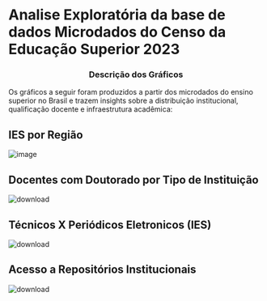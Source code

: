 #  Analise Exploratória da base de dados Microdados do Censo da Educação Superior 2023

### <h3 align="center"><strong>Descrição dos Gráficos</strong></h3>
Os gráficos a seguir foram produzidos a partir dos microdados do ensino superior no Brasil e trazem insights sobre a distribuição institucional, qualificação docente e infraestrutura acadêmica:

## **IES por Região**

![image](https://github.com/user-attachments/assets/ad5f4a00-ccc9-49d6-8b21-64484b827c5e)

## **Docentes com Doutorado por Tipo de Instituição**

![download](https://github.com/user-attachments/assets/a0f56f8c-37cf-499a-bf11-b22244684dfb)

## **Técnicos X Periódicos Eletronicos (IES)**

![download](https://github.com/user-attachments/assets/7ab0041f-75df-47bb-a57b-d092cf9a90cb)

## **Acesso a Repositórios Institucionais**

![download](https://github.com/user-attachments/assets/507ac87a-07c5-4693-971d-9c9d5a3b92b8)

